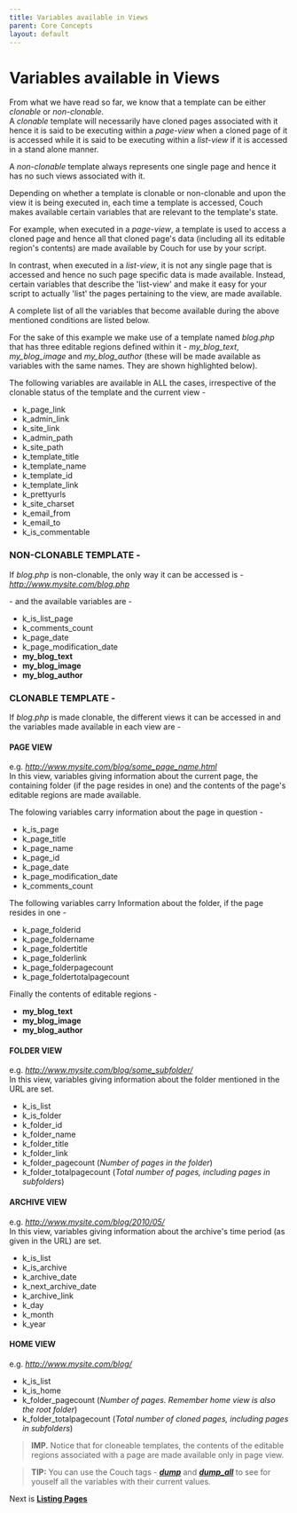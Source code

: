 ```yaml
---
title: Variables available in Views
parent: Core Concepts
layout: default
---
```


# Variables available in Views

From what we have read so far, we know that a template can be either _clonable_ or _non-clonable_.<br/>
A _clonable_ template will necessarily have cloned pages associated with it hence it is said to be executing within a _page-view_ when a cloned page of it is accessed while it is said to be executing within a _list-view_ if it is accessed in a stand alone manner.

A _non-clonable_ template always represents one single page and hence it has no such views associated with it.

Depending on whether a template is clonable or non-clonable and upon the view it is being executed in, each time a template is accessed, Couch makes available certain variables that are relevant to the template's state.

For example, when executed in a _page-view_, a template is used to access a cloned page and hence all that cloned page's data (including all its editable region's contents) are made available by Couch for use by your script.

In contrast, when executed in a _list-view_, it is not any single page that is accessed and hence no such page specific data is made available. Instead, certain variables that describe the 'list-view' and make it easy for your script to actually 'list' the pages pertaining to the view, are made available.

A complete list of all the variables that become available during the above mentioned conditions are listed below.

For the sake of this example we make use of a template named _blog.php_ that has three editable regions defined within it - *my_blog_text*, *my_blog_image* and *my_blog_author* (these will be made available as variables with the same names. They are shown highlighted below).

The following variables are available in ALL the cases, irrespective of the clonable status of the template and the current view -

* k_page_link
* k_admin_link
* k_site_link
* k_admin_path
* k_site_path
* k_template_title
* k_template_name
* k_template_id
* k_template_link
* k_prettyurls
* k_site_charset
* k_email_from
* k_email_to
* k_is_commentable

### NON-CLONABLE TEMPLATE -

If _blog.php_ is non-clonable, the only way it can be accessed is -<br/>
_<http://www.mysite.com/blog.php>_

\- and the available variables are -

* k_is_list_page
* k_comments_count
* k_page_date
* k_page_modification_date
* **my_blog_text**
* **my_blog_image**
* **my_blog_author**

### CLONABLE TEMPLATE -

If _blog.php_ is made clonable, the different views it can be accessed in and the variables made available in each view are -

#### PAGE VIEW

e.g. *<http://www.mysite.com/blog/some_page_name.html>*<br/>
In this view, variables giving information about the current page, the containing folder (if the page resides in one) and the contents of the page's editable regions are made available.

The folowing variables carry information about the page in question -

* k_is_page
* k_page_title
* k_page_name
* k_page_id
* k_page_date
* k_page_modification_date
* k_comments_count

The following variables carry Information about the folder, if the page resides in one -

* k_page_folderid
* k_page_foldername
* k_page_foldertitle
* k_page_folderlink
* k_page_folderpagecount
* k_page_foldertotalpagecount

Finally the contents of editable regions -

* **my_blog_text**
* **my_blog_image**
* **my_blog_author**

#### FOLDER VIEW

e.g. *<http://www.mysite.com/blog/some_subfolder/>*<br/>
In this view, variables giving information about the folder mentioned in the URL are set.

* k_is_list
* k_is_folder
* k_folder_id
* k_folder_name
* k_folder_title
* k_folder_link
* k_folder_pagecount (_Number of pages in the folder_)
* k_folder_totalpagecount (_Total number of pages, including pages in subfolders_)

#### ARCHIVE VIEW

e.g. _<http://www.mysite.com/blog/2010/05/>_<br/>
In this view, variables giving information about the archive's time period (as given in the URL) are set.

* k_is_list
* k_is_archive
* k_archive_date
* k_next_archive_date
* k_archive_link
* k_day
* k_month
* k_year

#### HOME VIEW

e.g. _<http://www.mysite.com/blog/>_

* k_is_list
* k_is_home
* k_folder_pagecount (_Number of pages. Remember home view is also the root folder_)
* k_folder_totalpagecount (_Total number of cloned pages, including pages in subfolders_)

> **IMP.** Notice that for cloneable templates, the contents of the editable regions associated with a page are made available only in page view.

> **TIP:** You can use the Couch tags - [__*dump*__](../tags-reference/dump.html) and [__*dump_all*__](../tags-reference/dump_all.html) to see for youself all the variables with their current values.

Next is [**Listing Pages**](./listing-pages.html)
